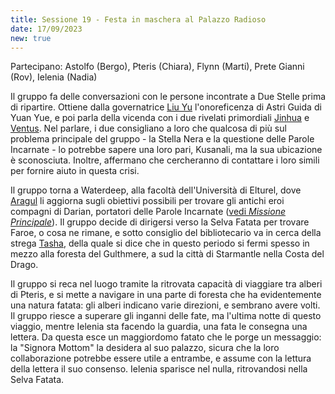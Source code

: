 ```yaml
---
title: Sessione 19 - Festa in maschera al Palazzo Radioso
date: 17/09/2023
new: true
---
```

Partecipano: Astolfo (Bergo), Pteris (Chiara), Flynn (Marti), Prete Gianni (Rov), Ielenia (Nadia)

Il gruppo fa delle conversazioni con le persone incontrate a Due Stelle prima di ripartire. Ottiene dalla governatrice [Liu Yu]() l'onoreficenza di Astri Guida di Yuan Yue, e poi parla della vicenda con i due rivelati primordiali [Jinhua]() e [Ventus](). Nel parlare, i due consigliano a loro che qualcosa di più sul problema principale del gruppo - la Stella Nera e la questione delle Parole Incarnate - lo potrebbe sapere una loro pari, Kusanali, ma la sua ubicazione è sconosciuta. Inoltre, affermano che cercheranno di contattare i loro simili per fornire aiuto in questa crisi.

Il gruppo torna a Waterdeep, alla facoltà dell'Università di Elturel, dove [Aragul]() li aggiorna sugli obiettivi possibili per trovare gli antichi eroi compagni di Darian, portatori delle Parole Incarnate ([vedi *Missione Principale*](/star/mainquest.md)). Il gruppo decide di dirigersi verso la Selva Fatata per trovare Faroe, o cosa ne rimane, e sotto consiglio del bibliotecario va in cerca della strega [Tasha](), della quale si dice che in questo periodo si fermi spesso in mezzo alla foresta del Gulthmere, a sud la città di Starmantle nella Costa del Drago.

Il gruppo si reca nel luogo tramite la ritrovata capacità di viaggiare tra alberi di Pteris, e si mette a navigare in una parte di foresta che ha evidentemente una natura fatata: gli alberi indicano varie direzioni, e sembrano avere volti. Il gruppo riesce a superare gli inganni delle fate, ma l'ultima notte di questo viaggio, mentre Ielenia sta facendo la guardia, una fata le consegna una lettera. Da questa esce un maggiordomo fatato che le porge un messaggio: la "Signora Mottom" la desidera al suo palazzo, sicura che la loro collaborazione potrebbe essere utile a entrambe, e assume con la lettura della lettera il suo consenso. Ielenia sparisce nel nulla, ritrovandosi nella Selva Fatata.